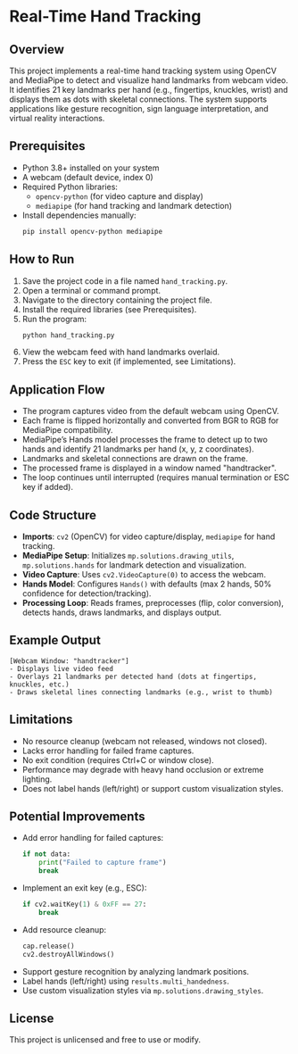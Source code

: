 # Real-Time Hand Tracking

## Overview
This project implements a real-time hand tracking system using OpenCV and MediaPipe to detect and visualize hand landmarks from webcam video. It identifies 21 key landmarks per hand (e.g., fingertips, knuckles, wrist) and displays them as dots with skeletal connections. The system supports applications like gesture recognition, sign language interpretation, and virtual reality interactions.

## Prerequisites
- Python 3.8+ installed on your system
- A webcam (default device, index 0)
- Required Python libraries:
  - `opencv-python` (for video capture and display)
  - `mediapipe` (for hand tracking and landmark detection)
- Install dependencies manually:
  ```bash
  pip install opencv-python mediapipe
  ```

## How to Run
1. Save the project code in a file named `hand_tracking.py`.
2. Open a terminal or command prompt.
3. Navigate to the directory containing the project file.
4. Install the required libraries (see Prerequisites).
5. Run the program:
   ```bash
   python hand_tracking.py
   ```
6. View the webcam feed with hand landmarks overlaid.
7. Press the `ESC` key to exit (if implemented, see Limitations).

## Application Flow
- The program captures video from the default webcam using OpenCV.
- Each frame is flipped horizontally and converted from BGR to RGB for MediaPipe compatibility.
- MediaPipe’s Hands model processes the frame to detect up to two hands and identify 21 landmarks per hand (x, y, z coordinates).
- Landmarks and skeletal connections are drawn on the frame.
- The processed frame is displayed in a window named "handtracker".
- The loop continues until interrupted (requires manual termination or ESC key if added).

## Code Structure
- **Imports**: `cv2` (OpenCV) for video capture/display, `mediapipe` for hand tracking.
- **MediaPipe Setup**: Initializes `mp.solutions.drawing_utils`, `mp.solutions.hands` for landmark detection and visualization.
- **Video Capture**: Uses `cv2.VideoCapture(0)` to access the webcam.
- **Hands Model**: Configures `Hands()` with defaults (max 2 hands, 50% confidence for detection/tracking).
- **Processing Loop**: Reads frames, preprocesses (flip, color conversion), detects hands, draws landmarks, and displays output.

## Example Output
```
[Webcam Window: "handtracker"]
- Displays live video feed
- Overlays 21 landmarks per detected hand (dots at fingertips, knuckles, etc.)
- Draws skeletal lines connecting landmarks (e.g., wrist to thumb)
```

## Limitations
- No resource cleanup (webcam not released, windows not closed).
- Lacks error handling for failed frame captures.
- No exit condition (requires Ctrl+C or window close).
- Performance may degrade with heavy hand occlusion or extreme lighting.
- Does not label hands (left/right) or support custom visualization styles.

## Potential Improvements
- Add error handling for failed captures:
  ```python
  if not data:
      print("Failed to capture frame")
      break
  ```
- Implement an exit key (e.g., ESC):
  ```python
  if cv2.waitKey(1) & 0xFF == 27:
      break
  ```
- Add resource cleanup:
  ```python
  cap.release()
  cv2.destroyAllWindows()
  ```
- Support gesture recognition by analyzing landmark positions.
- Label hands (left/right) using `results.multi_handedness`.
- Use custom visualization styles via `mp.solutions.drawing_styles`.

## License
This project is unlicensed and free to use or modify.